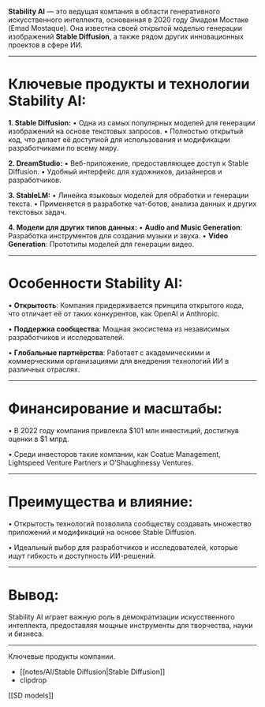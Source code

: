 **Stability AI** — это ведущая компания в области генеративного искусственного интеллекта, основанная в 2020 году Эмадом Мостаке (Emad Mostaque). Она известна своей открытой моделью генерации изображений **Stable Diffusion**, а также рядом других инновационных проектов в сфере ИИ.

---

# Ключевые продукты и технологии Stability AI:

**1. Stable Diffusion:**
• Одна из самых популярных моделей для генерации изображений на основе текстовых запросов.
• Полностью открытый код, что делает её доступной для использования и модификации разработчиками по всему миру.

  
**2. DreamStudio:**
• Веб-приложение, предоставляющее доступ к Stable Diffusion.
• Удобный интерфейс для художников, дизайнеров и разработчиков.

  
**3. StableLM:**
• Линейка языковых моделей для обработки и генерации текста.
• Применяется в разработке чат-ботов, анализа данных и других текстовых задач.

  
**4. Модели для других типов данных:**
• **Audio and Music Generation**: Разработка инструментов для создания музыки и звука.
• **Video Generation**: Прототипы моделей для генерации видео.

---

# Особенности Stability AI:

• **Открытость**: Компания придерживается принципа открытого кода, что отличает её от таких конкурентов, как OpenAI и Anthropic.

• **Поддержка сообщества**: Мощная экосистема из независимых разработчиков и исследователей.

• **Глобальные партнёрства**: Работает с академическими и коммерческими организациями для внедрения технологий ИИ в различных отраслях.


---

# Финансирование и масштабы:

• В 2022 году компания привлекла $101 млн инвестиций, достигнув оценки в $1 млрд.

• Среди инвесторов такие компании, как Coatue Management, Lightspeed Venture Partners и O’Shaughnessy Ventures.

---

# Преимущества и влияние:

• Открытость технологий позволила сообществу создавать множество приложений и модификаций на основе Stable Diffusion.

• Идеальный выбор для разработчиков и исследователей, которые ищут гибкость и доступность ИИ-решений.

---

# Вывод:
Stability AI играет важную роль в демократизации искусственного интеллекта, предоставляя мощные инструменты для творчества, науки и бизнеса.


---

Ключевые продукты компании.
- [[notes/AI/Stable Diffusion|Stable Diffusion]]
- clipdrop

[[SD models]]